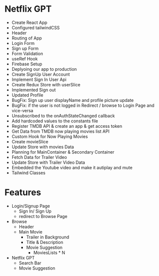 # Netflix GPT

 - Create React App
 - Configured tailwindCSS
 - Header 
 - Routing of App
 - Login Form
 - Sign up Form
 - Form Validation
 - useRef Hook
 - Firebase Setup
 - Deplyoing our app to production
 - Create SignUp User Account
 - Implement Sign In User Api
 - Create Redux Store with userSlice
 - Implemented Sign out
 - Updated Profile
 - BugFix: Sign up user displayName and profile picture update
 - BugFix: if the user is not logged in Redirect / browse to Login Page and vice-versa
 - Unsubscribed to the onAuthStateChanged callback
 - Add hardcoded values to the constants file
 - Register TMDB API & create an app & get access token
 - Get Data from TMDB now playing movies list API
 - Custom Hook for Now Playing Movies
 - Create movieSlice
 - Update Store with movies Data
 - Planning for MainContainer & Secondary Container
 - Fetch Data for Trailer Video
 - Update Store with Trailer Video Data
 - Embedded the Youtube video and make it autiplay and mute
 - Tailwind Classes


 # Features
 - Login/Signup Page
   - Sign In/ Sign Up
   - redirect to Browse Page
 - Browse
   - Header
   - Main Movie
       - Trailer in Background
       - Title & Description
       - Movie Suggestion
          - MoviesLists * N
  - Netflix GPT
    - Search Bar
    - Movie Suggestion